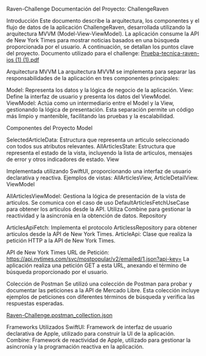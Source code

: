 Raven-Challenge
Documentación del Proyecto: ChallengeRaven

Introducción
Este documento describe la arquitectura, los componentes y el flujo de datos de la aplicación ChallengeRaven, desarrollada utilizando la arquitectura MVVM (Model-View-ViewModel). La aplicación consume la API de New York Times para mostrar noticias basados en una búsqueda proporcionada por el usuario. A continuación, se detallan los puntos clave del proyecto.
Documento utilizado para el challenge: 
[Prueba-tecnica-raven-ios (1) (1).pdf](https://github.com/user-attachments/files/16163927/Prueba-tecnica-raven-ios.1.1.pdf)


Arquitectura MVVM
La arquitectura MVVM se implementa para separar las responsabilidades de la aplicación en tres componentes principales:

Model: Representa los datos y la lógica de negocio de la aplicación.
View: Define la interfaz de usuario y presenta los datos del ViewModel.
ViewModel: Actúa como un intermediario entre el Model y la View, gestionando la lógica de presentación.
Esta separación permite un código más limpio y mantenible, facilitando las pruebas y la escalabilidad.

Componentes del Proyecto
Model

SelectedArticleData: Estructura que representa un articulo seleccionado con todos sus atributos relevantes.
AllArticlesState: Estructura que representa el estado de la vista, incluyendo la lista de articulos, mensajes de error y otros indicadores de estado.
View

Implementada utilizando SwiftUI, proporcionando una interfaz de usuario declarativa y reactiva.
Ejemplos de vistas: AllArticlesView, ArticleDetailView.
ViewModel

AllArticlesViewModel: Gestiona la lógica de presentación de la vista de articulos. Se comunica con el caso de uso DefaultArticlesFetchUseCase para obtener los articulos desde la API.
Utiliza Combine para gestionar la reactividad y la asincronía en la obtención de datos.
Repository

ArticlesApiFetch: Implementa el protocolo ArticlessRepository para obtener articulos desde la API de New York Times.
ArticleApi: Clase que realiza la petición HTTP a la API de New York Times.

API de New York Times 
URL de Petición: https://api.nytimes.com/svc/mostpopular/v2/emailed/1.json?api-key=
La aplicación realiza una petición GET a esta URL, anexando el término de búsqueda proporcionado por el usuario.

Colección de Postman
Se utilizó una colección de Postman para probar y documentar las peticiones a la API de Mercado Libre. Esta colección incluye ejemplos de peticiones con diferentes términos de búsqueda y verifica las respuestas esperadas.

[Raven-Challenge.postman_collection.json](https://github.com/user-attachments/files/16164006/Raven-Challenge.postman_collection.json)


Frameworks Utilizados
SwiftUI: Framework de interfaz de usuario declarativa de Apple, utilizado para construir la UI de la aplicación.
Combine: Framework de reactividad de Apple, utilizado para gestionar la asincronía y la programación reactiva en la aplicación.
